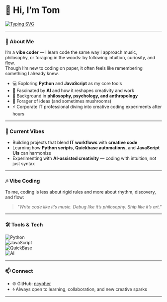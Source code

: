 # 👋 Hi, I’m Tom  

[![Typing SVG](https://readme-typing-svg.demolab.com?font=Fira+Code&size=22&pause=1000&color=4BB543&width=500&lines=Vibe+Coder+🌱;Python+%7C+JavaScript+%7C+AI+🤖;Learning+Feels+Like+Remembering)](https://git.io/typing-svg)

---

### 🌱 About Me  
I’m a **vibe coder** — I learn code the same way I approach music, philosophy, or foraging in the woods: by following intuition, curiosity, and flow.  
Though I’m new to coding on paper, it often feels like remembering something I already knew.  

- 💻 Exploring **Python** and **JavaScript** as my core tools  
- 🤖 Fascinated by **AI** and how it reshapes creativity and work  
- 🌳 Background in **philosophy, psychology, and anthropology**  
- 🍄 Forager of ideas (and sometimes mushrooms)  
- ⚡ Corporate IT professional diving into creative coding experiments after hours  

---

### 🔭 Current Vibes  
- Building projects that blend **IT workflows** with **creative code**  
- Learning how **Python scripts**, **Quickbase automations**, and **JavaScript UIs** can harmonize  
- Experimenting with **AI-assisted creativity** — coding with intuition, not just syntax  

---

### 🎶 Vibe Coding  
To me, coding is less about rigid rules and more about rhythm, discovery, and flow:  

> *"Write code like it’s music. Debug like it’s philosophy. Ship like it’s art."*  

---

### 🛠️ Tools & Tech  
![Python](https://img.shields.io/badge/Python-3776AB?style=for-the-badge&logo=python&logoColor=white)  
![JavaScript](https://img.shields.io/badge/JavaScript-F7DF1E?style=for-the-badge&logo=javascript&logoColor=black)  
![QuickBase](https://img.shields.io/badge/QuickBase-purple?style=for-the-badge)  
![AI](https://img.shields.io/badge/AI-%F0%9F%A4%96-blue?style=for-the-badge)  

---

### 📫 Connect  
- 🌐 GitHub: [ncypher](https://github.com/ncypher)  
- 🌀 Always open to learning, collaboration, and new creative sparks  

---
